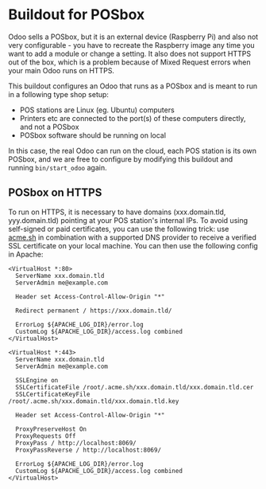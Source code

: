 # Buildout for POSbox

Odoo sells a POSbox, but it is an external device (Raspberry Pi) and also not very configurable - you have to recreate the Raspberry image any time you want to add a module or change a setting. It also does not support HTTPS out of the box, which is a problem because of Mixed Request errors when your main Odoo runs on HTTPS.

This buildout configures an Odoo that runs as a POSbox and is meant to run in a following type shop setup:

* POS stations are Linux (eg. Ubuntu) computers
* Printers etc are connected to the port(s) of these computers directly, and not a POSbox
* POSbox software should be running on local

In this case, the real Odoo can run on the cloud, each POS station is its own POSbox, and we are free to configure by modifying this buildout and running `bin/start_odoo` again.

## POSbox on HTTPS

To run on HTTPS, it is necessary to have domains (xxx.domain.tld, yyy.domain.tld) pointing at your POS station's internal IPs. To avoid using self-signed or paid certificates, you can use the following trick: use [acme.sh](https://github.com/Neilpang/acme.sh) in combination with a supported DNS provider to receive a verified SSL certificate on your local machine. You can then use the following config in Apache:

```
<VirtualHost *:80>
  ServerName xxx.domain.tld
  ServerAdmin me@example.com

  Header set Access-Control-Allow-Origin "*"

  Redirect permanent / https://xxx.domain.tld/

  ErrorLog ${APACHE_LOG_DIR}/error.log
  CustomLog ${APACHE_LOG_DIR}/access.log combined
</VirtualHost>

<VirtualHost *:443>
  ServerName xxx.domain.tld
  ServerAdmin me@example.com

  SSLEngine on
  SSLCertificateFile /root/.acme.sh/xxx.domain.tld/xxx.domain.tld.cer
  SSLCertificateKeyFile /root/.acme.sh/xxx.domain.tld/xxx.domain.tld.key

  Header set Access-Control-Allow-Origin "*"

  ProxyPreserveHost On
  ProxyRequests Off
  ProxyPass / http://localhost:8069/
  ProxyPassReverse / http://localhost:8069/

  ErrorLog ${APACHE_LOG_DIR}/error.log
  CustomLog ${APACHE_LOG_DIR}/access.log combined
</VirtualHost>
```
